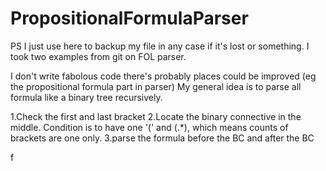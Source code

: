 # PropositionalFormulaParser
PS I just use here to backup my file in any case if it's lost or something.
I took two examples from git on FOL parser.

I don't write fabolous code there's probably places could be improved (eg the propositional formula part in parser)
My general idea is to parse all formula like a binary tree recursively.

1.Check the first and last bracket
2.Locate the binary connective in the middle. Condition is to have one '(' and (.*), which means counts of brackets are one only.
3.parse the formula before the BC and after the BC

f
